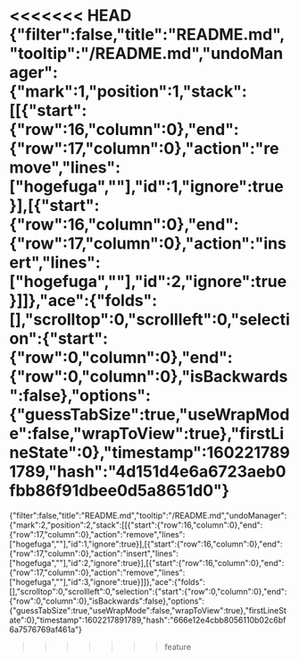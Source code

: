 <<<<<<< HEAD
{"filter":false,"title":"README.md","tooltip":"/README.md","undoManager":{"mark":1,"position":1,"stack":[[{"start":{"row":16,"column":0},"end":{"row":17,"column":0},"action":"remove","lines":["hogefuga",""],"id":1,"ignore":true}],[{"start":{"row":16,"column":0},"end":{"row":17,"column":0},"action":"insert","lines":["hogefuga",""],"id":2,"ignore":true}]]},"ace":{"folds":[],"scrolltop":0,"scrollleft":0,"selection":{"start":{"row":0,"column":0},"end":{"row":0,"column":0},"isBackwards":false},"options":{"guessTabSize":true,"useWrapMode":false,"wrapToView":true},"firstLineState":0},"timestamp":1602217891789,"hash":"4d151d4e6a6723aeb0fbb86f91dbee0d5a8651d0"}
=======
{"filter":false,"title":"README.md","tooltip":"/README.md","undoManager":{"mark":2,"position":2,"stack":[[{"start":{"row":16,"column":0},"end":{"row":17,"column":0},"action":"remove","lines":["hogefuga",""],"id":1,"ignore":true}],[{"start":{"row":16,"column":0},"end":{"row":17,"column":0},"action":"insert","lines":["hogefuga",""],"id":2,"ignore":true}],[{"start":{"row":16,"column":0},"end":{"row":17,"column":0},"action":"remove","lines":["hogefuga",""],"id":3,"ignore":true}]]},"ace":{"folds":[],"scrolltop":0,"scrollleft":0,"selection":{"start":{"row":0,"column":0},"end":{"row":0,"column":0},"isBackwards":false},"options":{"guessTabSize":true,"useWrapMode":false,"wrapToView":true},"firstLineState":0},"timestamp":1602217891789,"hash":"666e12e4cbb8056110b02c6bf6a7576769af461a"}
>>>>>>> feature
